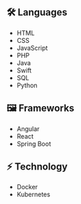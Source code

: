 ## 🛠️ Languages
- HTML
- CSS
- JavaScript
- PHP
- Java
- Swift
- SQL
- Python

## 🖼️ Frameworks
- Angular
- React
- Spring Boot

## ⚡️ Technology
- Docker
- Kubernetes
